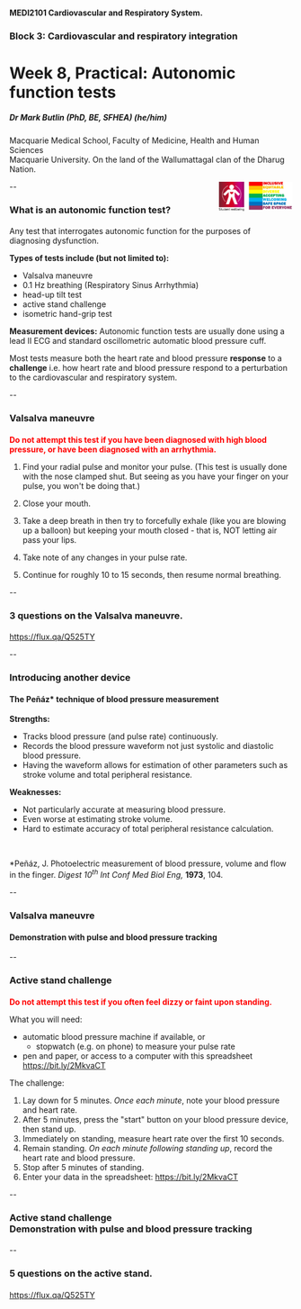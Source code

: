 <!-- .slide: id="MEDI2101Wk8prac" -->
#### MEDI2101 Cardiovascular and Respiratory System.
### Block 3: Cardiovascular and respiratory integration
# Week 8, Practical: Autonomic function tests
##### Dr Mark Butlin (PhD, BE, SFHEA) (he/him)

Macquarie Medical School, Faculty of Medicine, Health and Human Sciences<br>Macquarie University. On the land of the Wallumattagal clan of the Dharug Nation.

<img src="images/lgbtqi_safe_space.jpg" alt="LGBTQI+ Inclusive Equitable Diverse Accepting Welcoming Safe Space for Everyone" align="right" width=17%>
<a href="https://students.mq.edu.au/support"><img src="images/mqwellbeing.png" alt="Contact Macquarie University Wellbeing" align="right" width=9%></a>

--
### What is an autonomic function test?
####

Any test that interrogates autonomic function for the purposes of diagnosing dysfunction.

**Types of tests include (but not limited to):**
-   Valsalva maneuvre
-   0.1 Hz breathing (Respiratory Sinus Arrhythmia)
-   head-up tilt test
-   active stand challenge
-   isometric hand-grip test

**Measurement devices:** Autonomic function tests are usually done using a lead II ECG and standard oscillometric automatic blood pressure cuff.

Most tests measure both the heart rate and blood pressure **response** to a **challenge** i.e. how heart rate and blood pressure respond to a perturbation to the cardiovascular and respiratory system.

--
### Valsalva maneuvre
####

<span style="color:red">**Do not attempt this test if you have been diagnosed with high blood pressure, or have been diagnosed with an arrhythmia.**</span>

1. Find your radial pulse and monitor your pulse. (This test is usually done with the nose clamped shut. But seeing as you have your finger on your pulse, you won't be doing that.)

2. Close your mouth.

3. Take a deep breath in then try to forcefully exhale (like you are blowing up a balloon) but keeping your mouth closed - that is, NOT letting air pass your lips.

4. Take note of any changes in your pulse rate.

5. Continue for roughly 10 to 15 seconds, then resume normal breathing.

--
### 3 questions on the Valsalva maneuvre.
####

<p class="citation"><a href="https://flux.qa/Q525TY">https://flux.qa/Q525TY</a></p>

--
### Introducing another device
#### The Peñáz* technique of blood pressure measurement

<span class="fragment">
<p><b>Strengths:</b></p>
<ul>
    <li> Tracks blood pressure (and pulse rate) continuously.</li>
    <li> Records the blood pressure waveform not just systolic and diastolic blood pressure.</li>
    <li> Having the waveform allows for estimation of other parameters such as stroke volume and total peripheral resistance.</li>
</ul>
</span>
<span class="fragment">
<p><b>Weaknesses:</b></p>
<ul>
    <li> Not particularly accurate at measuring blood pressure.</li>
    <li> Even worse at estimating stroke volume.</li>
    <li> Hard to estimate accuracy of total peripheral resistance calculation.</li>
</ul>
</span>
<p>&nbsp;</p>
<p class="citation">*Peñáz, J. Photoelectric measurement of blood pressure, volume and flow in the finger. <em>Digest 10<sup>th</sup> Int Conf Med Biol Eng,</em> <b>1973</b>, 104.</p>

--
### Valsalva maneuvre
#### Demonstration with pulse and blood pressure tracking

--
### Active stand challenge
####

<span style="color:red">**Do not attempt this test if you often feel dizzy or faint upon standing.**</span>

What you will need:
- automatic blood pressure machine if available, or
  - stopwatch (e.g. on phone) to measure your pulse rate
- pen and paper, or access to a computer with this spreadsheet <https://bit.ly/2MkvaCT>

The challenge:
1. Lay down for 5 minutes. *Once each minute*, note your blood pressure and heart rate.
2. After 5 minutes, press the "start" button on your blood pressure device, then stand up.
3. Immediately on standing, measure heart rate over the first 10 seconds.
4. Remain standing. *On each minute following standing up*, record the heart rate and blood pressure.
5. Stop after 5 minutes of standing.
6. Enter your data in the spreadsheet: <https://bit.ly/2MkvaCT>

--
### Active stand challenge<br>Demonstration with pulse and blood pressure tracking
####

--

### 5 questions on the active stand.
####

<p class="citation"><a href="https://flux.qa/Q525TY">https://flux.qa/Q525TY</a></p>